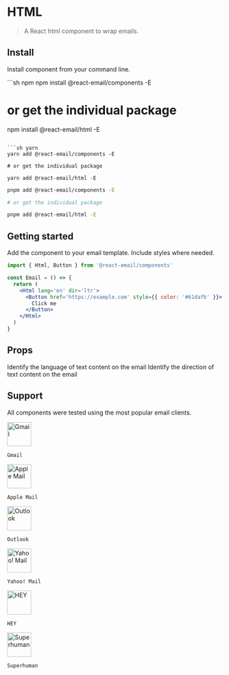 # HTML

> A React html component to wrap emails.

## Install

Install component from your command line.

<CodeGroup>
  ```sh npm
  npm install @react-email/components -E

# or get the individual package

npm install @react-email/html -E

````

```sh yarn
yarn add @react-email/components -E

# or get the individual package

yarn add @react-email/html -E
````

```sh pnpm
pnpm add @react-email/components -E

# or get the individual package

pnpm add @react-email/html -E
```

</CodeGroup>

## Getting started

Add the component to your email template. Include styles where needed.

```jsx
import { Html, Button } from '@react-email/components'

const Email = () => {
  return (
    <Html lang='en' dir='ltr'>
      <Button href='https://example.com' style={{ color: '#61dafb' }}>
        Click me
      </Button>
    </Html>
  )
}
```

## Props

<ResponseField name="lang" type="string" default="en">
  Identify the language of text content on the email
</ResponseField>

<ResponseField name="dir" type="string" default="ltr">
  Identify the direction of text content on the email
</ResponseField>

## Support

All components were tested using the most popular email clients.

<div
  role="list"
  className="grid py-2 list-none border rounded-xl text-sm"
  style={{
  gridTemplateColumns: 'repeat(auto-fit, minmax(100px, 1fr))',
  columnGap: '0.5rem',
  borderColor: 'rgb(30 41 59/1)'
}}
>
  <div className="text-center block not-prose group relative my-2 ring-2 ring-transparent overflow-hidden">
    <img src="https://react.email/static/icons/gmail.svg" width="56px" height="56px" alt="Gmail" className="mx-auto mb-1" />

    Gmail

  </div>

  <div className="text-center block not-prose group relative my-2 ring-2 ring-transparent overflow-hidden">
    <img src="https://react.email/static/icons/apple-mail.svg" width="56px" height="56px" alt="Apple Mail" className="mx-auto mb-1" />

    Apple Mail

  </div>

  <div className="text-center block not-prose group relative my-2 ring-2 ring-transparent overflow-hidden">
    <img src="https://react.email/static/icons/outlook.svg" width="56px" height="56px" alt="Outlook" className="mx-auto mb-1" />

    Outlook

  </div>

  <div className="text-center block not-prose group relative my-2 ring-2 ring-transparent overflow-hidden">
    <img src="https://react.email/static/icons/yahoo-mail.svg" width="56px" height="56px" alt="Yahoo! Mail" className="mx-auto mb-1" />

    Yahoo! Mail

  </div>

  <div className="text-center block not-prose group relative my-2 ring-2 ring-transparent overflow-hidden">
    <img src="https://react.email/static/icons/hey.svg" width="56px" height="56px" alt="HEY" className="mx-auto mb-1" />

    HEY

  </div>

  <div className="text-center block not-prose group relative my-2 ring-2 ring-transparent overflow-hidden">
    <img src="https://react.email/static/icons/superhuman.svg" width="56px" height="56px" alt="Superhuman" className="mx-auto mb-1" />

    Superhuman

  </div>
</div>
